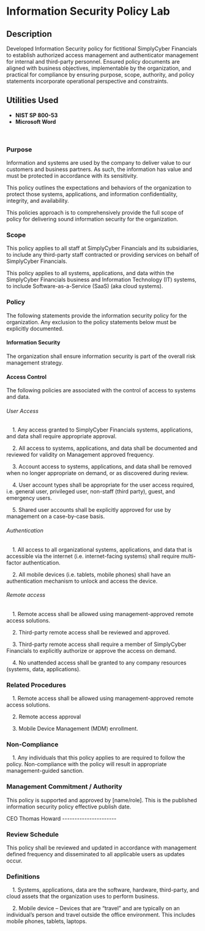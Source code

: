 <h1>Information Security Policy Lab</h1>

<h2>Description</h2>
Developed Information Security policy for fictitional SimplyCyber Financials to establish authorized access management and authenticator management for internal and third-party personnel. Ensured policy documents are aligned with business objectives, implementable by the organization, and practical for compliance by ensuring purpose, scope, authority, and policy statements incorporate operational perspective and constraints.
 

<br />


<h2>Utilities Used</h2>

- <b>NIST  SP 800-53</b>
- <b>Microsoft Word</b>

<br>

<h3>Purpose</h3> 
<p>Information and systems are used by the company to deliver value to our customers and business partners. As such, the information has value and must be protected in accordance with its sensitivity.</p>

<p>This policy outlines the expectations and behaviors of the organization to protect those systems, applications, and information confidentiality, integrity, and availability.</p>

<p>This policies approach is to comprehensively provide the full scope of policy for delivering sound information security for the organization.</p>

<h3>Scope</h3>
<p>This policy applies to all staff at SimplyCyber Financials and its subsidiaries, to include any third-party staff contracted or providing services on behalf of SimplyCyber Financials.</p>

<p>This policy applies to all systems, applications, and data within the SimplyCyber Financials business and Information Technology (IT) systems, to include Software-as-a-Service (SaaS) (aka cloud systems).</p>

<h3>Policy</h3>
<p>The following statements provide the information security policy for the organization. Any exclusion to the policy statements below must be explicitly documented.</p>

<h4>Information Security</h4>
<p>The organization shall ensure information security is part of the overall risk management strategy.</p>

<h4>Access Control</h3>
<p>The following policies are associated with the control of access to systems and data.</p>

<h6>User Access</h6>
&nbsp;&nbsp;&nbsp;&nbsp;1. Any access granted to SimplyCyber Financials systems, applications, and data shall require appropriate approval.<p>
&nbsp;&nbsp;&nbsp;&nbsp;2. All access to systems, applications, and data shall be documented and reviewed for validity on Management approved frequency.<p>
&nbsp;&nbsp;&nbsp;&nbsp;3.	Account access to systems, applications, and data shall be removed when no longer appropriate on demand, or as discovered during review.<p>  
&nbsp;&nbsp;&nbsp;&nbsp;4.	User account types shall be appropriate for the user access required, i.e. general user, privileged user, non-staff (third party), guest, and emergency users.<p>
&nbsp;&nbsp;&nbsp;&nbsp;5.	Shared user accounts shall be explicitly approved for use by management on a case-by-case basis.<p> 

<h6>Authentication</h6>
&nbsp;&nbsp;&nbsp;&nbsp;1.	All access to all organizational systems, applications, and data that is accessible via the internet (i.e. internet-facing systems) shall require multi-factor authentication.<p>
&nbsp;&nbsp;&nbsp;&nbsp;2.	All mobile devices (i.e. tablets, mobile phones) shall have an authentication mechanism to unlock and access the device.<p>

<h6>Remote access</h6>
&nbsp;&nbsp;&nbsp;&nbsp;1.	Remote access shall be allowed using management-approved remote access solutions.<p>
&nbsp;&nbsp;&nbsp;&nbsp;2.	Third-party remote access shall be reviewed and approved.<p>
&nbsp;&nbsp;&nbsp;&nbsp;3.	Third-party remote access shall require a member of SimplyCyber Financials to explicitly authorize or approve the access on demand.<p>
&nbsp;&nbsp;&nbsp;&nbsp;4.	No unattended access shall be granted to any company resources (systems, data, applications).<p>

<h3>Related Procedures</h3>
&nbsp;&nbsp;&nbsp;&nbsp;1.	Remote access shall be allowed using management-approved remote access solutions.<p>
&nbsp;&nbsp;&nbsp;&nbsp;2.	Remote access approval<p>
&nbsp;&nbsp;&nbsp;&nbsp;3.	Mobile Device Management (MDM) enrollment.<p>

<h3>Non-Compliance</h3>
&nbsp;&nbsp;&nbsp;&nbsp;1.	Any individuals that this policy applies to are required to follow the policy. Non-compliance with the policy will result in appropriate management-guided sanction.<p>

<h3>Management Commitment / Authority</h3>
<p>This policy is supported and approved by [name/role]. This is the published information security policy effective publish date.</p>

<p>CEO Thomas Howard ----------------------</p>



<h3>Review Schedule</h3>
<p>This policy shall be reviewed and updated in accordance with management defined frequency and disseminated to all applicable users as updates occur.</p>

<h3>Definitions</h3>
&nbsp;&nbsp;&nbsp;&nbsp;1.	Systems, applications, data are the software, hardware, third-party, and cloud assets that the organization uses to perform business.<p>
&nbsp;&nbsp;&nbsp;&nbsp;2.	Mobile device – Devices that are “travel” and are typically on an individual’s person and travel outside the office environment. This includes mobile phones, tablets, laptops.<p>



<!--
 ```diff
- text in red
+ text in green
! text in orange
# text in gray
@@ text in purple (and bold)@@
```
--!>
